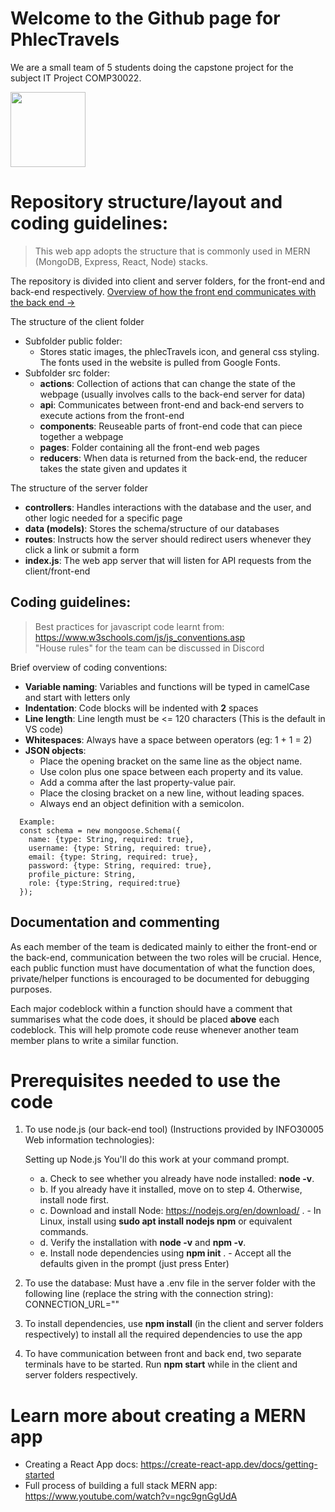 # Welcome to the Github page for PhlecTravels

We are a small team of 5 students doing the capstone project for the subject IT Project COMP30022.

<img src="https://media0.giphy.com/media/BRie5xjBZcHhj06NfL/giphy.gif?cid=ecf05e47vrdv66d5e0h6v869fzqq3i365hcdsbf88hdx92sp&rid=giphy.gif" width="120" height="120" />

# Repository structure/layout and coding guidelines:

> This web app adopts the structure that is commonly used in MERN (MongoDB, Express, React, Node) stacks.

The repository is divided into client and server folders, for the front-end and back-end respectively.
[Overview of how the front end communicates with the back end ->](https://d33wubrfki0l68.cloudfront.net/08d01ed85246d3ece01963408572f3f6dfb49d41/4bc12/assets/images/reduxasyncdataflowdiagram-d97ff38a0f4da0f327163170ccc13e80.gif)

The structure of the client folder

- Subfolder public folder:
  - Stores static images, the phlecTravels icon, and general css styling. The fonts used in the website is pulled from Google Fonts.
- Subfolder src folder:
  - **actions**: Collection of actions that can change the state of the webpage (usually involves calls to the back-end server for data)
  - **api**: Communicates between front-end and back-end servers to execute actions from the front-end
  - **components**: Reuseable parts of front-end code that can piece together a webpage
  - **pages**: Folder containing all the front-end web pages
  - **reducers**: When data is returned from the back-end, the reducer takes the state given and updates it

The structure of the server folder

- **controllers**: Handles interactions with the database and the user, and other logic needed for a specific page
- **data (models)**: Stores the schema/structure of our databases
- **routes**: Instructs how the server should redirect users whenever they click a link or submit a form
- **index.js**: The web app server that will listen for API requests from the client/front-end

## Coding guidelines:

> Best practices for javascript code learnt from: https://www.w3schools.com/js/js_conventions.asp \
> "House rules" for the team can be discussed in Discord

Brief overview of coding conventions:

- **Variable naming**: Variables and functions will be typed in camelCase and start with letters only
- **Indentation**: Code blocks will be indented with **2** spaces
- **Line length**: Line length must be <= 120 characters (This is the default in VS code)
- **Whitespaces**: Always have a space between operators (eg: 1 + 1 = 2)
- **JSON objects**:
  - Place the opening bracket on the same line as the object name.
  - Use colon plus one space between each property and its value.
  - Add a comma after the last property-value pair.
  - Place the closing bracket on a new line, without leading spaces.
  - Always end an object definition with a semicolon.

```
  Example:
  const schema = new mongoose.Schema({
    name: {type: String, required: true},
    username: {type: String, required: true},
    email: {type: String, required: true},
    password: {type: String, required: true},
    profile_picture: String,
    role: {type:String, required:true}
  });
```

## Documentation and commenting

As each member of the team is dedicated mainly to either the front-end or the back-end, communication between the two
roles will be crucial. Hence, each public function must have documentation of what the function does, private/helper
functions is encouraged to be documented for debugging purposes.

Each major codeblock within a function should have a comment that summarises what the code does, it should be placed
**above** each codeblock. This will help promote code reuse whenever another team member plans to write a similar
function.

# Prerequisites needed to use the code

1. To use node.js (our back-end tool) (Instructions provided by INFO30005 Web information technologies):

   Setting up Node.js
   You'll do this work at your command prompt.

   - a. Check to see whether you already have node installed: **node -v**.
   - b. If you already have it installed, move on to step 4. Otherwise, install node first.
   - c. Download and install Node: https://nodejs.org/en/download/ . - In Linux, install using **sudo apt install nodejs npm** or equivalent commands.
   - d. Verify the installation with **node -v** and **npm -v**.
   - e. Install node dependencies using **npm init** . - Accept all the defaults given in the prompt (just press Enter)

2. To use the database: Must have a .env file in the server folder with the following line (replace the string with the connection string):
   CONNECTION_URL="<connection string that was from the database cluster>"

3. To install dependencies, use **npm install** (in the client and server folders respectively) to install all the required dependencies to use the app

4. To have communication between front and back end, two separate terminals have to be started. Run **npm start** while in the client and server folders respectively.

# Learn more about creating a MERN app

- Creating a React App docs: https://create-react-app.dev/docs/getting-started
- Full process of building a full stack MERN app: https://www.youtube.com/watch?v=ngc9gnGgUdA
